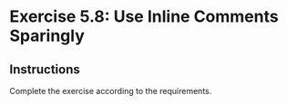 # Exercise 5.8: Use Inline Comments Sparingly

## Instructions

Complete the exercise according to the requirements.
